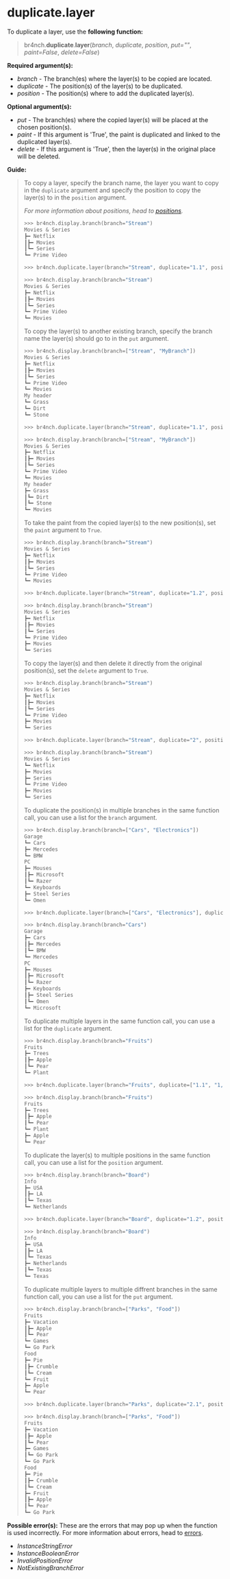# duplicate.layer

To duplicate a layer, use the **following function:**

> br4nch.**duplicate**.**layer**(*branch*, *duplicate*, *position*, *put=""*, *paint=False*, *delete=False*)

**Required argument(s):**

- *branch* - The branch(es) where the layer(s) to be copied are located.
- *duplicate* - The position(s) of the layer(s) to be duplicated.
- *position* - The position(s) where to add the duplicated layer(s).

**Optional argument(s):**

- *put* -  The branch(es) where the copied layer(s) will be placed at the chosen position(s).
- *paint* - If this argument is 'True', the paint is duplicated and linked to the duplicated layer(s).
- *delete* - If this argument is 'True', then the layer(s) in the original place will be deleted.

**Guide:**

> To copy a layer, specify the branch name, the layer you want to copy in the `duplicate` argument and specify the position to copy the layer(s) to in the `position` argument.
>
> *For more information about positions, head to [positions](../../guides/positions.md).*
>
> ```python
> >>> br4nch.display.branch(branch="Stream")
> Movies & Series
> ┣━ Netflix
> ┃‎‎┣━ Movies
> ┃‎‎┗━ Series
> ┗━ Prime Video
> 
> >>> br4nch.duplicate.layer(branch="Stream", duplicate="1.1", position="2")
> 
> >>> br4nch.display.branch(branch="Stream")
> Movies & Series
> ┣━ Netflix
> ┃‎‎┣━ Movies
> ┃‎‎┗━ Series
> ┗━ Prime Video
> ‎‎‎┗━ Movies
> ```
>
> To copy the layer(s) to another existing branch, specify the branch name the layer(s) should go to in the `put` argument.
>
> ```python
> >>> br4nch.display.branch(branch=["Stream", "MyBranch"])
> Movies & Series
> ┣━ Netflix
> ┃‎‎┣━ Movies
> ┃‎‎┗━ Series
> ┗━ Prime Video
> ‎‎‎┗━ Movies
> My header
> ┗━ Grass
> ‎‎‎┗━ Dirt
> ‎‎‎‎‎‎┗━ Stone
> 
> >>> br4nch.duplicate.layer(branch="Stream", duplicate="1.1", position="0", put="MyBranch")
> 
> >>> br4nch.display.branch(branch=["Stream", "MyBranch"])
> Movies & Series
> ┣━ Netflix
> ┃‎‎┣━ Movies
> ┃‎‎┗━ Series
> ┗━ Prime Video
> ‎‎‎┗━ Movies
> My header
> ┣━ Grass
> ┃‎‎┗━ Dirt
> ┃‎‎‎‎‎┗━ Stone
> ┗━ Movies
> ```
>
> To take the paint from the copied layer(s) to the new position(s), set the `paint` argument to `True`.
>
> ```python
> >>> br4nch.display.branch(branch="Stream")
> Movies & Series
> ┣━ Netflix
> ┃‎‎┣━ Movies
> ┃‎‎┗━ Series
> ┗━ Prime Video
> ‎‎‎┗━ Movies
> 
> >>> br4nch.duplicate.layer(branch="Stream", duplicate="1.2", position="2", paint=True)
> 
> >>> br4nch.display.branch(branch="Stream")
> Movies & Series
> ┣━ Netflix
> ┃‎‎┣━ Movies
> ┃‎‎┗━ Series
> ┗━ Prime Video
> ‎‎‎┣━ Movies
> ‎‎‎┗━ Series
> ```
>
> To copy the layer(s) and then delete it directly from the original position(s), set the `delete` argument to `True`.
>
> ```python
> >>> br4nch.display.branch(branch="Stream")
> Movies & Series
> ┣━ Netflix
> ┃‎‎┣━ Movies
> ┃‎‎┗━ Series
> ┗━ Prime Video
> ‎‎‎┣━ Movies
> ‎‎‎┗━ Series
> 
> >>> br4nch.duplicate.layer(branch="Stream", duplicate="2", position="1", delete=True)
> 
> >>> br4nch.display.branch(branch="Stream")
> Movies & Series
> ┗━ Netflix
> ‎‎‎┣━ Movies
> ‎‎‎┣━ Series
> ‎‎‎┗━ Prime Video
> ‎‎‎‎‎‎┣━ Movies
> ‎‎‎‎‎‎┗━ Series
> ```
>
> To duplicate the position(s) in multiple branches in the same function call, you can use a list for the `branch` argument.
>
> ```python
> >>> br4nch.display.branch(branch=["Cars", "Electronics"])
> Garage
> ┗━ Cars
> ‎‎‎┣━ Mercedes
> ‎‎‎┗━ BMW
> PC
> ┣━ Mouses
> ┃‎‎┣━ Microsoft
> ┃‎‎┗━ Razer
> ┗━ Keyboards
> ‎‎‎┣━ Steel Series
> ‎‎‎┗━ Omen
> 
> >>> br4nch.duplicate.layer(branch=["Cars", "Electronics"], duplicate="1.1", position="2")
> 
> >>> br4nch.display.branch(branch="Cars")
> Garage
> ┣━ Cars
> ┃‎‎┣━ Mercedes
> ┃‎‎┗━ BMW
> ┗━ Mercedes
> PC
> ┣━ Mouses
> ┃‎‎┣━ Microsoft
> ┃‎‎┗━ Razer
> ┣━ Keyboards
> ┃‎‎┣━ Steel Series
> ┃‎‎┗━ Omen
> ┗━ Microsoft
> ```
>
> To duplicate multiple layers in the same function call, you can use a list for the `duplicate` argument.
>
> ```python
> >>> br4nch.display.branch(branch="Fruits")
> Fruits
> ┣━ Trees
> ┃‎‎┣━ Apple
> ┃‎‎┗━ Pear
> ┗━ Plant
> 
> >>> br4nch.duplicate.layer(branch="Fruits", duplicate=["1.1", "1,2"], position="2")
> 
> >>> br4nch.display.branch(branch="Fruits")
> Fruits
> ┣━ Trees
> ┃‎‎┣━ Apple
> ┃‎‎┗━ Pear
> ┗━ Plant
> ‎‎‎┣━ Apple
> ‎‎‎┗━ Pear
> ```
>
> To duplicate the layer(s) to multiple positions in the same function call, you can use a list for the `position` argument.
>
> ```python
> >>> br4nch.display.branch(branch="Board")
> Info
> ┣━ USA
> ┃‎‎┣━ LA
> ┃‎‎┗━ Texas
> ┗━ Netherlands
> 
> >>> br4nch.duplicate.layer(branch="Board", duplicate="1.2", position=["0", "2"])
> 
> >>> br4nch.display.branch(branch="Board")
> Info
> ┣━ USA
> ┃‎‎┣━ LA
> ┃‎‎┗━ Texas
> ┣━ Netherlands
> ┃‎‎┗━ Texas
> ┗━ Texas
> ```
>
> To duplicate multiple layers to multiple diffrent branches in the same function call, you can use a list for the `put` argument.
>
> ```python
> >>> br4nch.display.branch(branch=["Parks", "Food"])
> Fruits
> ┣━ Vacation
> ┃‎‎┣━ Apple
> ┃‎‎┗━ Pear
> ┗━ Games
> ‎‎‎┗━ Go Park
> Food
> ┣━ Pie
> ┃‎‎┣━ Crumble
> ┃‎‎┗━ Cream
> ┗━ Fruit
> ‎‎‎┣━ Apple
> ‎‎‎┗━ Pear
> 
> >>> br4nch.duplicate.layer(branch="Parks", duplicate="2.1", position="0", put=["Parks", "Food"])
> 
> >>> br4nch.display.branch(branch=["Parks", "Food"])
> Fruits
> ┣━ Vacation
> ┃‎‎┣━ Apple
> ┃‎‎┗━ Pear
> ┣━ Games
> ┃‎‎┗━ Go Park
> ┗━ Go Park
> Food
> ┣━ Pie
> ┃‎‎┣━ Crumble
> ┃‎‎┗━ Cream
> ┣━ Fruit
> ┃‎‎┣━ Apple
> ┃‎‎┗━ Pear
> ┗━ Go Park
> ```

**Possible error(s):**
These are the errors that may pop up when the function is used incorrectly.
For more information about errors, head to [errors](../../guides/errors.md).

- *InstanceStringError*
- *InstanceBooleanError*
- *InvalidPositionError*
- *NotExistingBranchError*
